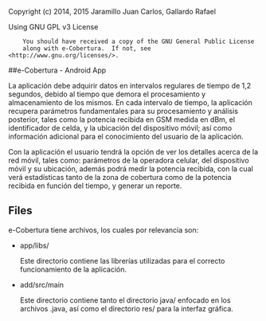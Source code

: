 Copyright (c) 2014, 2015 Jaramillo Juan Carlos, Gallardo Rafael

Using GNU GPL v3 License

        You should have received a copy of the GNU General Public License
        along with e-Cobertura.  If not, see <http://www.gnu.org/licenses/>.

##e-Cobertura - Android App

La aplicación debe adquirir datos en intervalos regulares de tiempo de 1,2 segundos, debido al tiempo que demora 
el procesamiento y almacenamiento de los mismos. En cada intervalo de tiempo, la aplicación recupera parámetros 
fundamentales para su procesamiento y análisis posterior, tales como la potencia recibida en GSM medida en dBm, 
el identificador de celda, y la ubicación del dispositivo móvil; así como información adicional para el conocimiento 
del usuario de la aplicación.

Con la aplicación el usuario tendrá la opción de ver los detalles acerca de la red móvil, tales como: parámetros de la operadora
celular, del dispositivo móvil y su ubicación, además podrá medir la potencia recibida, con la cual verá estadísticas tanto de
la zona de cobertura como de la potencia recibida en función del tiempo, y generar un reporte.

## Files

e-Cobertura tiene archivos, los cuales por relevancia son:

*   app/libs/

	Este directorio contiene las librerías utilizadas para el correcto funcionamiento de la aplicación.  

*   add/src/main

	Este directorio contiene tanto el directorio java/ enfocado en los archivos .java, así como el directorio res/ para la interfaz gráfica.

